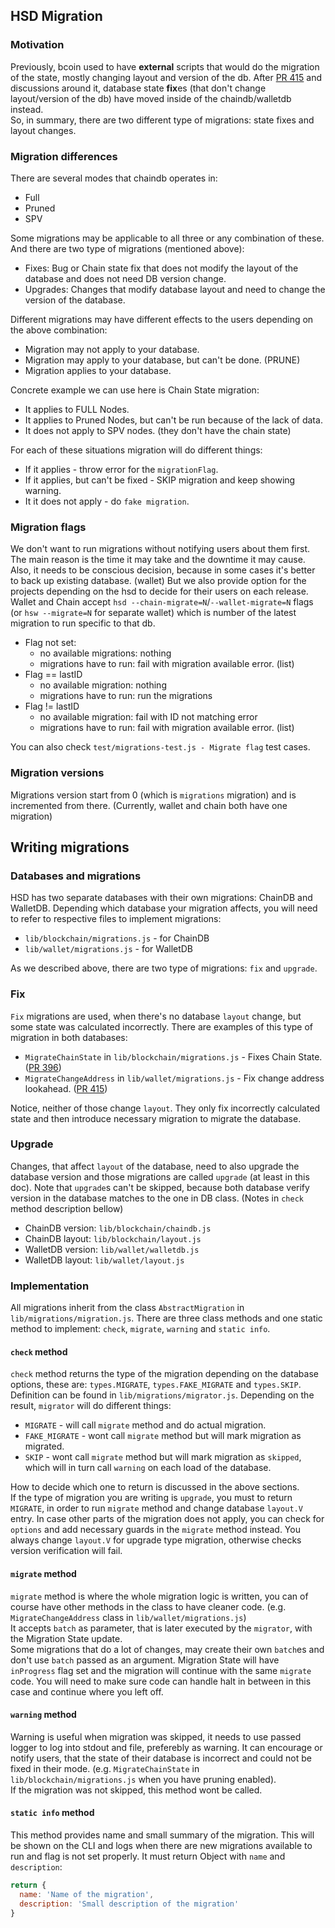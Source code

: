 ## HSD Migration
### Motivation
  Previously, bcoin used to have **external** scripts that would do the
migration of the state, mostly changing layout and version of the db.  After
[PR 415][pr415-change-address] and discussions around it, database state
**fix**es (that don't change layout/version of the db) have moved inside of the
chaindb/walletdb instead.  
  So, in summary, there are two different type of migrations: state fixes and
layout changes.

### Migration differences
  There are several modes that chaindb operates in:
  - Full
  - Pruned
  - SPV

  Some migrations may be applicable to all three or any combination of these.  
  And there are two type of migrations (mentioned above):
  - Fixes: Bug or Chain state fix that does not modify the layout of the
    database and does not need DB version change.
  - Upgrades: Changes that modify database layout and need to change the
    version of the database.

  Different migrations may have different effects to the users depending on
the above combination:
  - Migration may not apply to your database.
  - Migration may apply to your database, but can't be done. (PRUNE)
  - Migration applies to your database.

  Concrete example we can use here is Chain State migration:
  - It applies to FULL Nodes.
  - It applies to Pruned Nodes, but can't be run because of the lack of data.
  - It does not apply to SPV nodes. (they don't have the chain state)

  For each of these situations migration will do different things:
  - If it applies - throw error for the `migrationFlag`.
  - If it applies, but can't be fixed - SKIP migration and keep showing warning.
  - It it does not apply - do `fake migration`.

### Migration flags
  We don't want to run migrations without notifying users about them first. The
main reason is the time it may take and the downtime it may cause. Also, it
needs to be conscious decision, because in some cases it's better to back up
existing database. (wallet) But we also provide option for the projects
depending on the hsd to decide for their users on each release.  
  Wallet and Chain accept `hsd --chain-migrate=N`/`--wallet-migrate=N` flags
(or `hsw --migrate=N` for separate wallet) which is number of the latest
migration to run specific to that db.

 - Flag not set:
   - no available migrations: nothing
   - migrations have to run: fail with migration available error. (list)
 - Flag == lastID
   - no available migration: nothing
   - migrations have to run: run the migrations
 - Flag != lastID
   - no available migration: fail with ID not matching error
   - migrations have to run: fail with migration available error. (list)

  You can also check `test/migrations-test.js - Migrate flag` test cases.

### Migration versions
  Migrations version start from 0 (which is `migrations` migration) and is
incremented from there. (Currently, wallet and chain both have one migration)

## Writing migrations
### Databases and migrations
  HSD has two separate databases with their own migrations: ChainDB and
WalletDB. Depending which database your migration affects, you will need to
refer to respective files to implement migrations:
  - `lib/blockchain/migrations.js` - for ChainDB
  - `lib/wallet/migrations.js` - for WalletDB

  As we described above, there are two type of migrations: `fix` and `upgrade`.

### Fix
  `Fix` migrations are used, when there's no database `layout` change, but some
state was calculated incorrectly. There are examples of this type of migration
in both databases:
  - `MigrateChainState` in `lib/blockchain/migrations.js` - Fixes Chain State.
    ([PR 396][pr396-total-supply])
  - `MigrateChangeAddress` in `lib/wallet/migrations.js` - Fix change address
    lookahead. ([PR 415][pr415-change-address])

  Notice, neither of those change `layout`. They only fix incorrectly calculated
state and then introduce necessary migration to migrate the database.

### Upgrade
  Changes, that affect `layout` of the database, need to also upgrade the
database version and those migrations are called `upgrade`
(at least in this doc). Note that `upgrade`s can't be skipped, because both
database verify version in the database matches to the one in DB class.
(Notes in `check` method description bellow)
  - ChainDB version: `lib/blockchain/chaindb.js`
  - ChainDB layout: `lib/blockchain/layout.js`
  - WalletDB version: `lib/wallet/walletdb.js`
  - WalletDB layout: `lib/wallet/layout.js`

### Implementation
  All migrations inherit from the class `AbstractMigration` in
`lib/migrations/migration.js`. There are three class methods and one
static method to implement: `check`, `migrate`, `warning` and
`static info`.

#### `check` method
  `check` method returns the type of the migration depending on the
database options, these are: `types.MIGRATE`, `types.FAKE_MIGRATE` and
`types.SKIP`. Definition can be found in `lib/migrations/migrator.js`.
Depending on the result, `migrator` will do different things:
  - `MIGRATE` - will call `migrate` method and do actual migration.
  - `FAKE_MIGRATE` - wont call `migrate` method but will mark migration as
    migrated.
  - `SKIP` - wont call `migrate` method but will mark migration as `skipped`,
    which will in turn call `warning` on each load of the database.

  How to decide which one to return is discussed in the above sections.  
  If the type of migration you are writing is `upgrade`, you must to return
`MIGRATE`, in order to run `migrate` method and change database
`layout.V` entry. In case other parts of the migration does not apply,
you can check for `options` and add necessary guards in the `migrate` method
instead. You always change `layout.V` for upgrade type migration, otherwise
checks version verification will fail.

#### `migrate` method
  `migrate` method is where the whole migration logic is written, you can of
course have other methods in the class to have cleaner code. (e.g.
`MigrateChangeAddress` class in `lib/wallet/migrations.js`)  
  It accepts `batch` as parameter, that is later executed by the `migrator`,
with the Migration State update.  
  Some migrations that do a lot of changes, may create their own `batch`es
and don't use `batch` passed as an argument. Migration State will
have `inProgress` flag set and the migration will continue with the
same `migrate` code. You will need to make sure code can handle
halt in between in this case and continue where you left off.

#### `warning` method
  Warning is useful when migration was skipped, it needs to use passed logger
to log into stdout and file, preferebly as warning. It can encourage or
notify users, that the state of their database is incorrect and could not
be fixed in their mode.  (e.g. `MigrateChainState` in
`lib/blockchain/migrations.js` when you have pruning enabled).  
  If the migration was not skipped, this method wont be called.

#### `static info` method
  This method provides name and small summary of the migration. This will
be shown on the CLI and logs when there are new migrations available to run
and flag is not set properly. It must return Object with `name` and
`description`:
  ```js
  return {
    name: 'Name of the migration',
    description: 'Small description of the migration'
  }
  ```

[pr415-change-address]: https://github.com/handshake-org/hsd/pull/415
[pr396-total-supply]: https://github.com/handshake-org/hsd/pull/396

